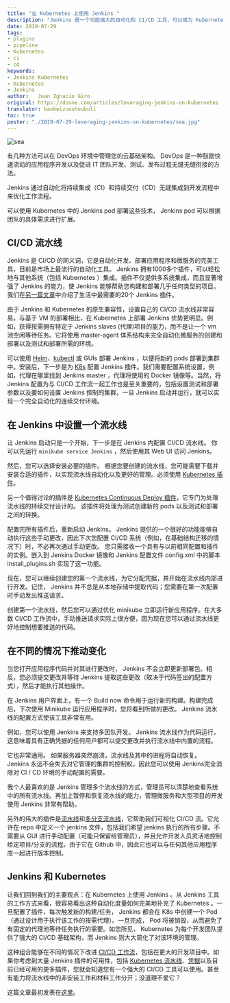 ```yaml
---
title: "在 Kubernetes 上使用 Jenkins "
description: "Jenkins 是一个功能强大的自动化和 CI/CD 工具，可以成为 Kubernetes 流水线的重要组成部分"
date: 2019-07-29
tags: 
- plugins
- pipeline 
- Kubernetes
- ci
- cd
keywords:
- Jenkins Kubernetes
- Kubernetes
- Jenkins
author:   Juan Ignacio Giro
original: https://dzone.com/articles/leveraging-jenkins-on-kubernetes
translator: baobeizuoshoubuli
toc: true  
poster: "./2019-07-29-leveraging-jenkins-on-kubernetes/sea.jpg"
---
```


![sea](sea.jpg)  

​有几种方法可以在 DevOps 环境中管理您的云基础架构。 DevOps 是一种鼓励快速流动的应用程序开发以及促进 IT 团队开发、测试、发布过程无缝无缝衔接的方法。

Jenkins 通过自动化将持续集成（CI）和持续交付（CD）无缝集成到开发流程中来优化工作流程。 

可以使用 Kubernetes 中的 Jenkins pod 部署这些技术， Jenkins pod 可以根据团队的具体需求进行扩展。 

## CI/CD 流水线

Jenkins 是 CI/CD 的同义词，它是自动化开发、部署应用程序和微服务的完美工具，目前是市场上最流行的自动化工具。 Jenkins 拥有1000多个插件，可以轻松地与其他系统（包括 Kubernetes ）集成。插件不仅提供多系统集成，而且显著增强了 Jenkins 的能力，使 Jenkins 能够帮助您构建和部署几乎任何类型的项目。我们在[另一篇文章](https://caylent.com/jenkins-plugins/)中介绍了生活中最需要的20个 Jenkins 插件。 

​由于 Jenkins 和 Kubernetes 的原生兼容性，设置自己的 CI/CD 流水线非常容易。与基于 VM 的部署相比，在 Kubernetes 上部署 Jenkins 优势更明显。例如，获得按需拥有特定于 Jenkins slaves (代理)项目的能力，而不是让一个 vm 池空闲等待任务。它将使用 master-agent  体系结构来完全自动化微服务的创建和部署以及测试和部署所需的环境。 

​可以使用 [Helm](https://github.com/helm/helm)、[kubectl](https://kubernetes.io/docs/tasks/tools/install-kubectl/) 或 GUIs 部署 Jenkins ，以便将新的 pods 部署到集群中。安装后，下一步是为 [K8s](https://plugins.jenkins.io/kubernetes) 配置 Jenkins 插件。我们需要配置系统设置，例如，代理在哪里找到 Jenkins master ，代理将使用的 Docker 镜像等。当然，将 Jenkins 配置为与 CI/CD 工作流一起工作也是至关重要的，包括设置测试和部署参数以及要如何设置 Jenkins 控制的集群。一旦 Jenkins 启动并运行，就可以实现一个完全自动化的连续交付环境。 

## 在 Jenkins 中设置一个流水线

​让 Jenkins 启动只是一个开始，下一步是在 Jenkins 内配置 CI/CD 流水线。 你可以先运行 `minikube service Jenkins` ，然后使用其 Web UI 访问 Jenkins。

​然后，您可以选择安装必要的插件。 根据您要创建的流水线，您可能需要下载并安装合适的插件，以实现流水线自动化以及更好的管理。必须使用 [Kubernetes 插件](https://plugins.jenkins.io/kubernetes)。

​另一个值得讨论的插件是 [Kubernetes Continuous Deploy 插件](https://plugins.jenkins.io/kubernetes-cd)，它专门为处理流水线的持续交付设计的。 该插件将处理为测试创建新的 pods 以及测试和部署之间的转换。

​配置完所有插件后，重新启动 Jenkins。 Jenkins 提供的一个很好的功能能够自动执行这些手动更改，因此下次您配置 CI/CD 系统（例如，在基础结构迁移的情况下）时，不必再次通过手动更改。 您只需接收一个具有与以前相同配置和插件的实例。嵌入到 Jenkins Docker 镜像和 Jenkins 配置文件 config.xml 中的脚本 install_plugins.sh 实现了这一功能。

​现在，您可以继续创建您的第一个流水线，为它分配凭据，并开始在流水线内部进行开发。记住， Jenkins 并不总是从本地存储中提取代码；您需要在第一次配置时手动发出推送请求。

​创建第一个流水线，然后您可以通过优化 minikube 立即运行新应用程序。在大多数 CI/CD 工作流中，手动推送请求实际上很方便，因为现在您可以通过流水线更好地控制想要推送的代码。 

## 在不同的情况下推动变化

​当您打开应用程序代码并对其进行更改时， Jenkins 不会立即更新部署包。相反，您必须提交更改并等待 Jenkins 提取这些更改（取决于代码签出的配置方式），然后才能执行其他操作。

​在 Jenkins 用户界面上，有一个 Build now 命令用于运行新的构建。构建完成后，下次使用 Minikube 运行应用程序时，您将看到所做的更改。 Jenkins 流水线的配置方式使该工具非常有用。 

​例如，您可以使用 Jenkins 来支持多团队开发。 Jenkins 流水线作为代码运行，这意味着具有正确凭据的任何用户都可以提交更改并执行流水线中内置的流程。 

​它也非常通用。 如果服务器突然崩溃，流水线及其中的进程将自动恢复。 Jenkins 永远不会失去对它管理的集群的控制权，因此您可以使用 Jenkins完全消除对 CI / CD 环境的手动配置的需要。 

​我个人最喜欢的是 Jenkins 管理多个流水线的方式，管理员可以清楚地查看系统中的所有流水线。再加上暂停和恢复流水线的能力，管理微服务和大型项目的开发使用 Jenkins 非常有帮助。 

​另外的伟大的插件是[流水线](https://github.com/jenkinsci/pipeline-plugin)和[多分支流水线](https://plugins.jenkins.io/workflow-multibranch)，它帮助我们可视化 CI/CD 流。它允许在 repo 中定义一个 jenkins 文件，包括我们希望 jenkins 执行的所有步骤。不需要从 GUI 进行手动配置（可能只保留给管理员），并且允许开发人员灵活地控制给定项目/分支的流程。由于它在 Github 中，因此它也可以与任何其他应用程序库一起进行版本控制。

## Jenkins 和 Kubernetes

​让我们回到我们的主要观点：在 Kubernetes 上使用 Jenkins 。从 Jenkins 工具的工作方式来看，很容易看出这种自动化度量如何完美地补充了 Kubernetes 。一旦配置了插件，每次触发新的构建/任务， Jenkins 都会在 K8s 中创建一个 Pod （通过设计用于执行该工作的按需代理）。一旦完成， Pod 将被销毁，从而避免了有固定的代理池等待任务执行的需要。如您所见， Kubernetes 为每个开发团队提供了强大的 CI/CD 基础架构，而 Jenkins 则大大简化了对该环境的管理。 

​这种组合能够在不同的情况下改进 [CI/CD 工作流](https://dzone.com/articles/learn-how-to-setup-a-cicd-pipeline-from-scratch)，包括在更大的开发项目中。如果你考虑到大量 Jenkins 插件的可用性，包括 [Kubernetes 流水线](https://plugins.jenkins.io/kubernetes-pipeline-steps)、[凭据](https://plugins.jenkins.io/kubernetes-credentials)以及目前已经可用的更多插件，您就会知道您有一个强大的 CI/CD 工具可以使用。甚至有能力将流水线中的非安装工作和材料工作分开；没道理不爱它？  

这篇文章最初发表在[这里](https://caylent.com/leveraging-jenkins-on-kubernetes/)。 